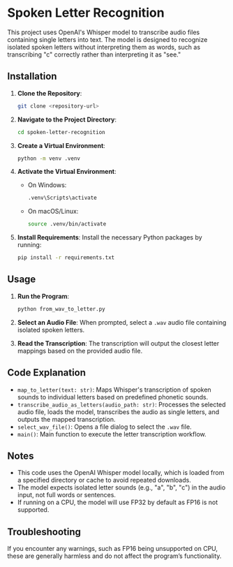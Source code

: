 # Spoken Letter Recognition

This project uses OpenAI's Whisper model to transcribe audio files containing single letters into text.
The model is designed to recognize isolated spoken letters without interpreting them as words, such as transcribing "c" correctly rather than interpreting it as "see."

## Installation

1. **Clone the Repository**:

   ```bash
   git clone <repository-url>
   ```

2. **Navigate to the Project Directory**:

   ```bash
   cd spoken-letter-recognition
   ```

3. **Create a Virtual Environment**:

   ```bash
   python -m venv .venv
   ```

4. **Activate the Virtual Environment**:

   - On Windows:
     ```bash
     .venv\Scripts\activate
     ```
   - On macOS/Linux:
     ```bash
     source .venv/bin/activate
     ```

5. **Install Requirements**:
   Install the necessary Python packages by running:
   ```bash
   pip install -r requirements.txt
   ```

## Usage

1. **Run the Program**:

   ```bash
   python from_wav_to_letter.py
   ```

2. **Select an Audio File**:
   When prompted, select a `.wav` audio file containing isolated spoken letters.

3. **Read the Transcription**:
   The transcription will output the closest letter mappings based on the provided audio file.

## Code Explanation

- `map_to_letter(text: str)`: Maps Whisper's transcription of spoken sounds to individual letters based on predefined phonetic sounds.
- `transcribe_audio_as_letters(audio_path: str)`: Processes the selected audio file, loads the model, transcribes the audio as single letters, and outputs the mapped transcription.
- `select_wav_file()`: Opens a file dialog to select the `.wav` file.
- `main()`: Main function to execute the letter transcription workflow.

## Notes

- This code uses the OpenAI Whisper model locally, which is loaded from a specified directory or cache to avoid repeated downloads.
- The model expects isolated letter sounds (e.g., "a", "b", "c") in the audio input, not full words or sentences.
- If running on a CPU, the model will use FP32 by default as FP16 is not supported.

## Troubleshooting

If you encounter any warnings, such as FP16 being unsupported on CPU, these are generally harmless and do not affect the program’s functionality.
